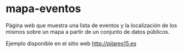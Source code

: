 # mapa-eventos
Página web que muestra una lista de eventos y la localización de los mismos sobre un mapa a partir de un conjunto de datos públicos.


Ejemplo disponible en el sitio web http://pilares15.es

